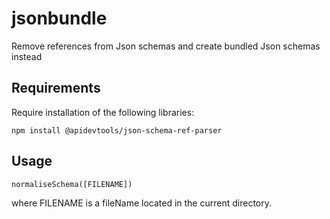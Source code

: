 # jsonbundle
Remove references from Json schemas and create bundled Json schemas instead

## Requirements
Require installation of the following libraries:

```
npm install @apidevtools/json-schema-ref-parser
```

## Usage
```
normaliseSchema([FILENAME])
```

where FILENAME is a fileName located in the current directory.

